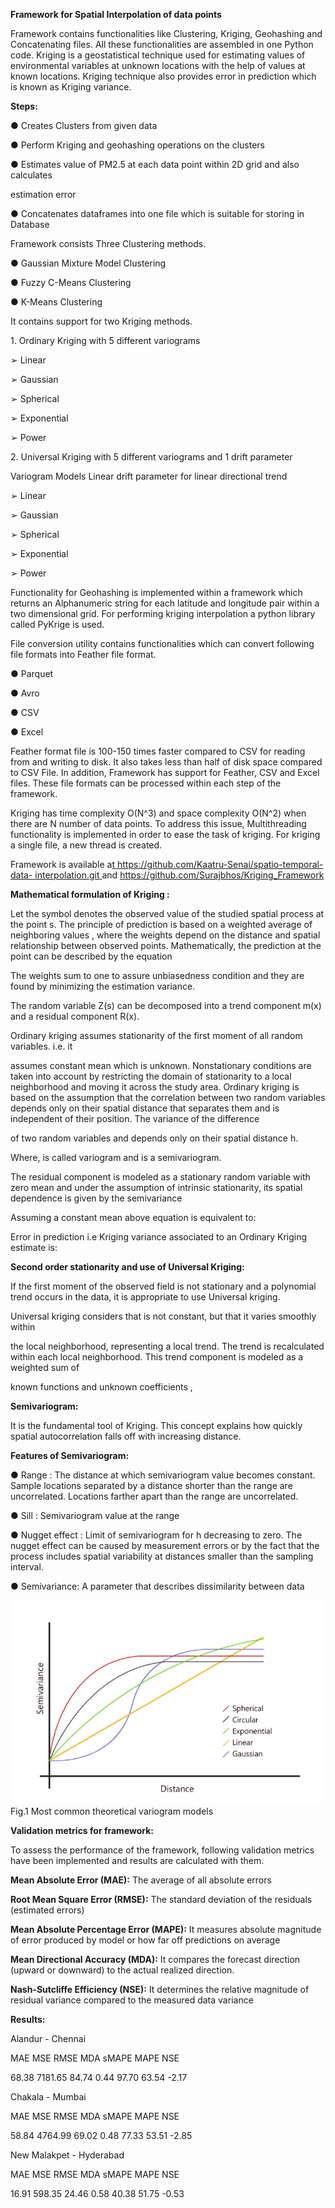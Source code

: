 **Framework for Spatial Interpolation of data points**

Framework contains functionalities like Clustering, Kriging, Geohashing and Concatenating files. All these functionalities are assembled in one Python code. Kriging is a geostatistical technique used for estimating values of environmental variables at unknown locations with the help of values at known locations. Kriging technique also provides error in prediction which is known as Kriging variance.

**Steps:**

● Creates Clusters from given data

● Perform Kriging and geohashing operations on the clusters

● Estimates value of PM2.5 at each data point within 2D grid and also calculates

estimation error

● Concatenates dataframes into one file which is suitable for storing in Database

Framework consists Three Clustering methods.

● Gaussian Mixture Model Clustering 

● Fuzzy C-Means Clustering

● K-Means Clustering

It contains support for two Kriging methods.

1\. Ordinary Kriging with 5 different variograms

  ➢ Linear

  ➢ Gaussian 
  
  ➢ Spherical 
  
  ➢ Exponential 
  
  ➢ Power

2\. Universal Kriging with 5 different variograms and 1 drift parameter

   Variogram Models Linear drift parameter for linear directional trend

   ➢ Linear

   ➢ Gaussian 
   
   ➢ Spherical 
   
   ➢ Exponential 
   
   ➢ Power


Functionality for Geohashing is implemented within a framework which returns an Alphanumeric string for each latitude and longitude pair within a two dimensional grid. For performing kriging interpolation a python library called PyKrige is used.

File conversion utility contains functionalities which can convert following file formats into Feather file format.

● Parquet

● Avro

● CSV

● Excel

Feather format file is 100-150 times faster compared to CSV for reading from and writing to disk. It also takes less than half of disk space compared to CSV File. In addition, Framework has support for Feather, CSV and Excel files. These file formats can be processed within each step of the framework.

Kriging has time complexity O(N^3) and space complexity O(N^2) when there are N number of data points. To address this issue, Multithreading functionality is implemented in order to ease the task of kriging. For kriging a single file, a new thread is created.

Framework is available a[t](https://github.com/Kaatru-Senai/spatio-temporal-data-interpolation.git)[ ](https://github.com/Kaatru-Senai/spatio-temporal-data-interpolation.git)[https://github.com/Kaatru-Senai/spatio-temporal-data- ](https://github.com/Kaatru-Senai/spatio-temporal-data-interpolation.git)[interpolation.git](https://github.com/Kaatru-Senai/spatio-temporal-data-interpolation.git)[ ](https://github.com/Kaatru-Senai/spatio-temporal-data-interpolation.git)and <https://github.com/Surajbhos/Kriging_Framework>

**Mathematical formulation of Kriging :**

Let the symbol denotes the observed value of the studied spatial process at the point s. The principle of prediction is based on a weighted average of neighboring
values , where the weights depend on the distance and spatial relationship between observed points.
Mathematically, the prediction at the point can be described by the equation

The weights sum to one to assure unbiasedness condition and they are found by minimizing the estimation variance.

The random variable Z(s) can be decomposed into a trend component m(x) and a residual component R(x).



Ordinary kriging assumes stationarity of the first moment of all random variables. i.e. it

assumes constant mean which is unknown. Nonstationary conditions are taken into account by restricting the domain of stationarity to a local neighborhood and moving it across the study area. Ordinary kriging is based on the assumption that the correlation between two random variables depends only on their spatial distance that separates them and is independent of their position. The variance of the difference

of two random variables and depends only on their spatial distance h.

Where, is called variogram and is a semivariogram.

The residual component is modeled as a stationary random variable with zero mean and under the assumption of intrinsic stationarity, its spatial dependence is given by the semivariance

Assuming a constant mean above equation is equivalent to:

Error in prediction i.e Kriging variance associated to an Ordinary Kriging estimate is:

**Second order stationarity and use of Universal Kriging:**

If the first moment of the observed field is not stationary and a polynomial trend occurs in the data, it is appropriate to use Universal kriging.

Universal kriging considers that is not constant, but that it varies smoothly within

the local neighborhood, representing a local trend. The trend is recalculated within each local neighborhood. This trend component is modeled as a weighted sum of

known functions and unknown coefficients ,


**Semivariogram:**

It is the fundamental tool of Kriging. This concept explains how quickly spatial autocorrelation falls off with increasing distance.

**Features of Semivariogram:**

● Range : The distance at which semivariogram value becomes constant. Sample
 locations separated by a distance shorter than the range are uncorrelated.
 Locations farther apart than the range are uncorrelated.

● Sill : Semivariogram value at the range

● Nugget effect : Limit of semivariogram for h decreasing to zero. The nugget effect
 can be caused by measurement errors or by the fact that the process includes
 spatial variability at distances smaller than the sampling interval.

● Semivariance: A parameter that describes dissimilarity between data

![Alt Text](https://github.com/Surajbhos/Kriging_Framework/blob/09f81771c111cbeeb6cbf34387f77f5fd42c0831/Semivariogram.jpg)
Fig.1 Most common theoretical variogram models



**Validation metrics for framework:**

  To assess the performance of the framework, following validation metrics have been implemented and results are calculated with them.

**Mean Absolute Error (MAE):** The average of all absolute errors

**Root Mean Square Error (RMSE):** The standard deviation of the residuals (estimated errors)

**Mean Absolute Percentage Error (MAPE):** It measures absolute magnitude of error produced by model or how far off predictions on average

**Mean Directional Accuracy (MDA):** It compares the forecast direction (upward or downward) to the actual realized direction.

**Nash-Sutcliffe Efficiency (NSE):** It determines the relative magnitude of residual variance compared to the measured data variance

**Results:**

Alandur - Chennai

MAE MSE RMSE MDA sMAPE MAPE NSE

68\.38 7181.65 84.74 0.44 97.70 63.54 -2.17

Chakala - Mumbai

MAE MSE RMSE MDA sMAPE MAPE NSE

58\.84 4764.99 69.02 0.48 77.33 53.51 -2.85

New Malakpet - Hyderabad

MAE MSE RMSE MDA sMAPE MAPE NSE

16\.91 598.35 24.46 0.58 40.38 51.75 -0.53




